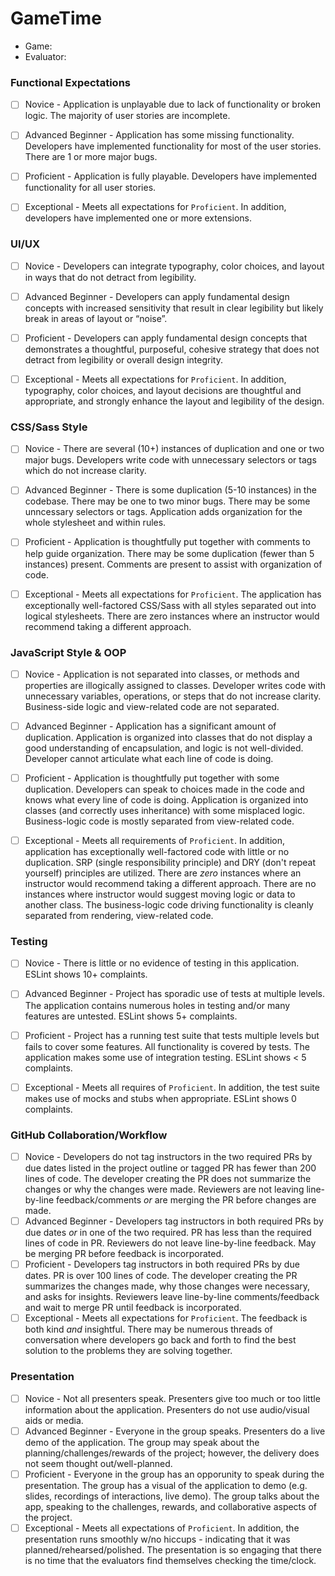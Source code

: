 # GameTime
* Game:
* Evaluator:

### Functional Expectations

* [ ] Novice - Application is unplayable due to lack of functionality or broken logic. The majority of user stories are incomplete.
* [ ] Advanced Beginner - Application has some missing functionality. Developers have implemented functionality for most of the user stories. There are 1 or more major bugs.
* [ ] Proficient - Application is fully playable. Developers have implemented functionality for all user stories.
* [ ] Exceptional - Meets all expectations for `Proficient`. In addition, developers have implemented one or more extensions.


### UI/UX

* [ ] Novice - Developers can integrate typography, color choices, and layout in ways that do not detract from legibility.
* [ ] Advanced Beginner - Developers can apply fundamental design concepts with increased sensitivity that result in clear legibility but likely break in areas of layout or “noise”.
* [ ] Proficient - Developers can apply fundamental design concepts that demonstrates a thoughtful, purposeful, cohesive strategy that does not detract from legibility or overall design integrity.
* [ ] Exceptional - Meets all expectations for `Proficient`. In addition, typography, color choices, and layout decisions are thoughtful and appropriate, and strongly enhance the layout and legibility of the design.


### CSS/Sass Style

* [ ] Novice - There are several (10+) instances of duplication and one or two major bugs. Developers write code with unnecessary selectors or tags which do not increase clarity.
* [ ] Advanced Beginner - There is some duplication (5-10 instances) in the codebase. There may be one to two minor bugs. There may be some unncessary selectors or tags. Application adds organization for the whole stylesheet and within rules.
* [ ] Proficient - Application is thoughtfully put together with comments to help guide organization. There may be some duplication (fewer than 5 instances) present. Comments are present to assist with organization of code.
* [ ] Exceptional - Meets all expectations for `Proficient`. The application has exceptionally well-factored CSS/Sass with all styles separated out into logical stylesheets. There are zero instances where an instructor would recommend taking a different approach.


### JavaScript Style & OOP

* [ ] Novice - Application is not separated into classes, or methods and properties are illogically assigned to classes. Developer writes code with unnecessary variables, operations, or steps that do not increase clarity. Business-side logic and view-related code are not separated.
* [ ] Advanced Beginner - Application has a significant amount of duplication. Application is organized into classes that do not display a good understanding of encapsulation, and logic is not well-divided. Developer cannot articulate what each line of code is doing. 
* [ ] Proficient - Application is thoughtfully put together with some duplication. Developers can speak to choices made in the code and knows what every line of code is doing. Application is organized into classes (and correctly uses inheritance) with some misplaced logic. Business-logic code is mostly separated from view-related code. 
* [ ] Exceptional - Meets all requirements of `Proficient`. In addition, application has exceptionally well-factored code with little or no duplication. SRP (single responsibility principle) and DRY (don't repeat yourself) principles are utilized. There are _zero_ instances where an instructor would recommend taking a different approach. There are no instances where instructor would suggest moving logic or data to another class. The business-logic code driving functionality is cleanly separated from rendering, view-related code.


### Testing

* [ ] Novice - There is little or no evidence of testing in this application. ESLint shows 10+ complaints.
* [ ] Advanced Beginner - Project has sporadic use of tests at multiple levels. The application contains numerous holes in testing and/or many features are untested. ESLint shows 5+ complaints.
* [ ] Proficient - Project has a running test suite that tests multiple levels but fails to cover some features. All functionality is covered by tests. The application makes some use of integration testing. ESLint shows < 5 complaints.
* [ ] Exceptional - Meets all requires of `Proficient`. In addition, the test suite makes use of mocks and stubs when appropriate. ESLint shows 0 complaints.


### GitHub Collaboration/Workflow

* [ ] Novice - Developers do not tag instructors in the two required PRs by due dates listed in the project outline or tagged PR has fewer than 200 lines of code. The developer creating the PR does not summarize the changes or why the changes were made. Reviewers are not leaving line-by-line feedback/comments _or_ are merging the PR before changes are made.
* [ ] Advanced Beginner - Developers tag instructors in both required PRs by due dates _or_ in one of the two required. PR has less than the required lines of code in PR. Reviewers do not leave line-by-line feedback. May be merging PR before feedback is incorporated.
* [ ] Proficient - Developers tag instructors in both required PRs by due dates. PR is over 100 lines of code. The developer creating the PR summarizes the changes made, why those changes were necessary, and asks for insights. Reviewers leave line-by-line comments/feedback and wait to merge PR until feedback is incorporated.
* [ ] Exceptional - Meets all expectations for `Proficient`. The feedback is both kind _and_ insightful. There may be numerous threads of conversation where developers go back and forth to find the best solution to the problems they are solving together.

### Presentation

* [ ] Novice - Not all presenters speak. Presenters give too much or too little information about the application. Presenters do not use audio/visual aids or media.
* [ ] Advanced Beginner - Everyone in the group speaks. Presenters do a live demo of the application. The group may speak about the planning/challenges/rewards of the project; however, the delivery does not seem thought out/well-planned. 
* [ ] Proficient - Everyone in the group has an opporunity to speak during the presentation. The group has a visual of the application to demo (e.g. slides, recordings of interactions, live demo). The group talks about the app, speaking to the challenges, rewards, and collaborative aspects of the project.
* [ ] Exceptional - Meets all expectations of `Proficient`. In addition, the presentation runs smoothly w/no hiccups - indicating that it was planned/rehearsed/polished. The presentation is so engaging that there is no time that the evaluators find themselves checking the time/clock.
